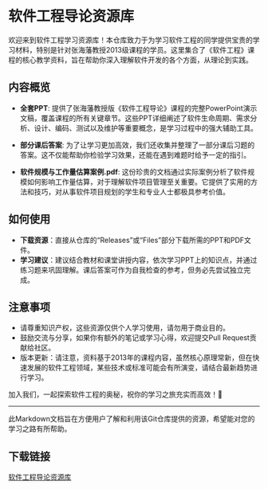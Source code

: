 # 软件工程导论资源库

欢迎来到软件工程学习资源库！本仓库致力于为学习软件工程的同学提供宝贵的学习材料，特别是针对张海藩教授2013级课程的学员。这里集合了《软件工程》课程的核心教学资料，旨在帮助你深入理解软件开发的各个方面，从理论到实践。

## 内容概览

- **全套PPT**: 提供了张海藩教授版《软件工程导论》课程的完整PowerPoint演示文稿，覆盖课程的所有关键章节。这些PPT详细阐述了软件生命周期、需求分析、设计、编码、测试以及维护等重要概念，是学习过程中的强大辅助工具。

- **部分课后答案**: 为了让学习更加高效，我们还收集并整理了一部分课后习题的答案。这不仅能帮助你检验学习效果，还能在遇到难题时给予一定的指引。

- **软件规模与工作量估算案例.pdf**: 这份珍贵的文档通过实际案例分析了软件规模如何影响工作量估算，对于理解软件项目管理至关重要。它提供了实用的方法和技巧，对从事软件项目规划的学生和专业人士都极具参考价值。

## 如何使用

- **下载资源**：直接从仓库的“Releases”或“Files”部分下载所需的PPT和PDF文件。
- **学习建议**：建议结合教材和课堂讲授内容，依次学习PPT上的知识点，并通过练习题来巩固理解。课后答案可作为自我检查的参考，但务必先尝试独立完成。
  
## 注意事项

- 请尊重知识产权，这些资源仅供个人学习使用，请勿用于商业目的。
- 鼓励交流与分享，如果你有额外的笔记或学习心得，欢迎提交Pull Request贡献给社区。
- 版本更新：请注意，资料基于2013年的课程内容，虽然核心原理常新，但在快速发展的软件工程领域，某些技术或标准可能会有所演变，请结合最新趋势进行学习。

加入我们，一起探索软件工程的奥秘，祝你的学习之旅充实而高效！🌟

---

此Markdown文档旨在方便用户了解和利用该Git仓库提供的资源，希望能对您的学习之路有所帮助。

## 下载链接

[软件工程导论资源库](https://pan.quark.cn/s/36e4ffed1d07)